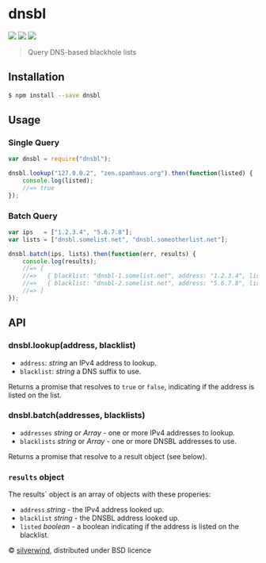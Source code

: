 # dnsbl
[![](https://img.shields.io/npm/v/dnsbl.svg?style=flat)](https://www.npmjs.org/package/dnsbl) [![](https://img.shields.io/npm/dm/dnsbl.svg)](https://www.npmjs.org/package/dnsbl) [![](https://api.travis-ci.org/silverwind/dnsbl.svg?style=flat)](https://travis-ci.org/silverwind/dnsbl)
> Query DNS-based blackhole lists

## Installation
```sh
$ npm install --save dnsbl
```

## Usage
### Single Query
```js
var dnsbl = require("dnsbl");

dnsbl.lookup("127.0.0.2", "zen.spamhaus.org").then(function(listed) {
    console.log(listed);
    //=> true
});
```
### Batch Query
```js
var ips   = ["1.2.3.4", "5.6.7.8"];
var lists = ["dnsbl.somelist.net", "dnsbl.someotherlist.net"];

dnsbl.batch(ips, lists).then(function(err, results) {
    console.log(results);
    //=> [
    //=>   { blacklist: "dnsbl-1.somelist.net", address: "1.2.3.4", listed: true  },
    //=>   { blacklist: "dnsbl-2.somelist.net", address: "5.6.7.8", listed: false }
    //=> ]
});
```

## API
### dnsbl.lookup(address, blacklist)
- `address`: *string* an IPv4 address to lookup.
- `blacklist`: *string* a DNS suffix to use.

Returns a promise that resolves to `true` or `false`, indicating if the address is listed on the list.

### dnsbl.batch(addresses, blacklists)
- `addresses` *string* or *Array* - one or more IPv4 addresses to lookup.
- `blacklists` *string* or *Array* - one or more DNSBL addresses to use.

Returns a promise that resolve to a result object (see below).

### `results` object
The results` object is an array of objects with these properies:
- `address` *string* - the IPv4 address looked up.
- `blacklist` *string* - the DNSBL address looked up.
- `listed` *boolean* -  a boolean indicating if the address is listed on the blacklist.

© [silverwind](https://github.com/silverwind), distributed under BSD licence
